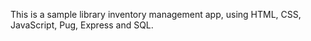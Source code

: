 This is a sample library inventory management app, using HTML, CSS, JavaScript, Pug, Express and SQL.